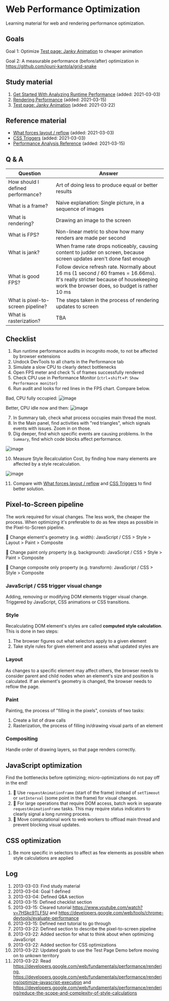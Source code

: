 # Web Performance Optimization

Learning material for web and rendering performance optimization.

## Goals

Goal 1: Optimize [Test page: Janky Animation](https://github.com/GoogleChrome/devtools-samples/tree/main/jank) to cheaper animation

Goal 2: A measurable performance (before/after) optimization in https://github.com/jouni-kantola/grid-snake

## Study material

1. [Get Started With Analyzing Runtime Performance](https://developers.google.com/web/tools/chrome-devtools/evaluate-performance) (added: 2021-03-03)
1. [Rendering Performance](https://developers.google.com/web/fundamentals/performance/rendering) (added: 2021-03-15)
1. [Test page: Janky Animation](https://googlechrome.github.io/devtools-samples/jank/) (added: 2021-03-22)

## Reference material

* [What forces layout / reflow](https://gist.github.com/paulirish/5d52fb081b3570c81e3a) (added: 2021-03-03)
* [CSS Triggers](https://csstriggers.com/) (added: 2021-03-03)
* [Performance Analysis Reference](https://developers.google.com/web/tools/chrome-devtools/evaluate-performance/reference) (added: 2021-03-15)

## Q & A

| Question | Answer |
| - | - |
| How should I defined performance? | Art of doing less to produce equal or better results |
| What is a frame? | Naive explanation: Single picture, in a sequence of images |
| What is rendering? | Drawing an image to the screen |
| What is FPS? | Non-linear metric to show how many renders are made per second |
| What is jank? | When frame rate drops noticeably, causing content to judder on screen, because screen updates aren't done fast enough |
| What is good FPS? | Follow device refresh rate. Normally about 16 ms (1 second / 60 frames = 16.66ms). It's really stricter because of housekeeping work the browser does, so budget is rather 10 ms |  
| What is pixel-to-screen pipeline? | The steps taken in the process of rendering updates to screen |
| What is rasterization? | TBA |

## Checklist

1. Run runtime performance audits in incognito mode, to not be affected by browser extensions 
2. Undock DevTools to all charts in the Performance tab
3. Simulate a slow CPU to clearly detect bottlenecks
4. Open FPS meter and check % of frames successfully rendered
5. Check CPU use in Performance Monitor (`ctrl`+`shift`+`P`: `Show Performance monitor`)
6. Run audit and looks for red lines in the FPS chart. Compare below.

Bad, CPU fully occupied: ![image](https://user-images.githubusercontent.com/2670127/111128283-01a21780-8575-11eb-987c-bf2d272cdac9.png)

Better, CPU idle now and then: ![image](https://user-images.githubusercontent.com/2670127/111128451-32824c80-8575-11eb-9b9a-6924ab1f7930.png)

7. In Summary tab, check what process occupies main thread the most.
8. In the Main panel, find activities with "red triangles", which signals events with issues. Zoom in on those.
9. Dig deeper, find which specific events are causing problems. In the `Summary`, find which code blocks affect performance.

![image](https://user-images.githubusercontent.com/2670127/111133822-3e710d00-857b-11eb-9ec3-2f9125138124.png)

10. Measure Style Recalculation Cost, by finding how many elements are affected by a style recalculation.

![image](https://user-images.githubusercontent.com/2670127/111970705-d7fc6980-8afb-11eb-899e-4d8ab1ce995b.png)

11. Compare with [What forces layout / reflow](https://gist.github.com/paulirish/5d52fb081b3570c81e3a) and [CSS Triggers](https://csstriggers.com/) to find better solution.

## Pixel-to-Screen pipeline

The work required for visual changes. The less work, the cheaper the process. When optimizing it's preferable to do as few steps as possible in the Pixel-to-Screen pipeline.

🐢 Change element's geometry (e.g. width): JavaScript / CSS > Style > Layout > Paint > Composite

🐄 Change paint only property (e.g. background): JavaScript / CSS > Style > Paint > Composite

🐇 Change composite only property (e.g. transform): JavaScript / CSS > Style > Composite

### JavaScript / CSS trigger visual change

Adding, removing or modifying DOM elements trigger visual change. Triggered by JavaScript, CSS animations or CSS transitions.

### Style

Recalculating DOM element's styles are called **computed style calculation**. This is done in two steps:

1. The browser figures out what selectors apply to a given element
2. Take style rules for given element and assess what updated styles are

### Layout

As changes to a specific element may affect others, the browser needs to consider parent and child nodes when an element's size and position is calculated. If an element's geometry is changed, the browser needs to reflow the page.

### Paint

Painting, the process of "filling in the pixels", consists of two tasks:

1. Create a list of draw calls
2. Rasterization, the process of filling in/drawing visual parts of an element

### Compositing

Handle order of drawing layers, so that page renders correctly. 

## JavaScript optimization

Find the bottlenecks before optimizing; micro-optimizations do not pay off in the end!

1. 🙇 Use `requestAnimationFrame` (start of the frame) instead of `setTimeout` or `setInterval` (some point in the frame) for visual changes.
2. 🎡 For large operations that require DOM access, batch work in separate `requestAnimationFrame` tasks. This may require status indicators to clearly signal a long running process.
3. 👷 Move computational work to web workers to offload main thread and prevent blocking visual updates.

## CSS optimization

1. Be more specific in selectors to affect as few elements as possible when style calculations are applied

## Log

1. 2013-03-03: Find study material
1. 2013-03-04: Goal 1 defined
1. 2013-03-04: Defined Q&A section
1. 2013-03-15: Defined checklist section
1. 2013-03-15: Cleared tutorial https://www.youtube.com/watch?v=7HSkc9TLF5U and https://developers.google.com/web/tools/chrome-devtools/evaluate-performance
1. 2013-03-15: Defined next tutorial to go through 
1. 2013-03-22: Defined section to describe the pixel-to-screen pipeline
1. 2013-03-22: Added section for what to think about when optimizing JavaScript
1. 2013-03-22: Added section for CSS optimizations
1. 2013-03-22: Updated goals to use the Test Page Demo before moving on to unkown territory
1. 2013-03-22: Read https://developers.google.com/web/fundamentals/performance/rendering, https://developers.google.com/web/fundamentals/performance/rendering/optimize-javascript-execution and https://developers.google.com/web/fundamentals/performance/rendering/reduce-the-scope-and-complexity-of-style-calculations
